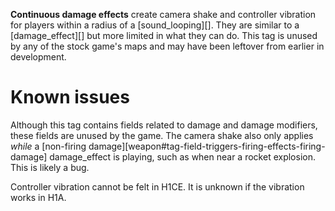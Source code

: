 **Continuous damage effects** create camera shake and controller vibration for players within a radius of a [sound_looping][]. They are similar to a [damage_effect][] but more limited in what they can do. This tag is unused by any of the stock game's maps and may have been leftover from earlier in development.

# Known issues
Although this tag contains fields related to damage and damage modifiers, these fields are unused by the game. The camera shake also only applies _while_ a [non-firing damage][weapon#tag-field-triggers-firing-effects-firing-damage] damage_effect is playing, such as when near a rocket explosion. This is likely a bug.

Controller vibration cannot be felt in H1CE. It is unknown if the vibration works in H1A.
